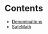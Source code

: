 

# Contents
- [Denominations](Denominations.sol/library.Denominations.md)
- [SafeMath](SafeMath.sol/library.SafeMath.md)
